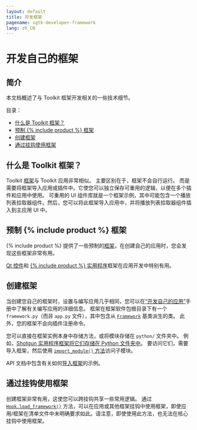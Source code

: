 ```yaml
---
layout: default
title: 开发框架
pagename: sgtk-developer-framework
lang: zh_CN
---
```


# 开发自己的框架

## 简介
本文档概述了与 Toolkit 框架开发相关的一些技术细节。

目录：
- [什么是 Toolkit 框架？](#what-is-a-toolkit-framework)
- [预制 {% include product %} 框架](#pre-made-shotgun-frameworks)
- [创建框架](#creating-a-framework)
- [通过挂钩使用框架](#using-frameworks-from-hooks)

## 什么是 Toolkit 框架？

Toolkit [框架](https://developer.shotgridsoftware.com/tk-core/platform.html?highlight=hide_tk_title_bar#frameworks)与 Toolkit 应用非常相似。
主要区别在于，框架不会自行运行。
而是需要将框架导入应用或插件中。它使您可以独立保存可重用的逻辑，以便在多个插件和应用中使用。
可重用的 UI 组件库就是一个框架示例，其中可能包含一个播放列表拾取器组件。然后，您可以将此框架导入应用中，并将播放列表拾取器组件插入到主应用 UI 中。

## 预制 {% include product %} 框架

{% include product %} 提供了一些预制的[框架](https://support.shotgunsoftware.com/hc/zh-cn/articles/219039798#frameworks)，在创建自己的应用时，您会发现这些框架非常有用。

[Qt 控件](https://developer.shotgridsoftware.com/tk-framework-qtwidgets/)和 [{% include product %} 实用程序](https://developer.shotgridsoftware.com/tk-framework-shotgunutils/)框架在应用开发中特别有用。

## 创建框架

当创建您自己的框架时，设置与编写应用几乎相同，您可以在[“开发自己的应用”](sgtk-developer-app.md)手册中了解有关编写应用的详细信息。
框架在框架软件包根目录下有一个 `framework.py`（而非 `app.py` 文件），其中包含从 [`Framework`](https://developer.shotgridsoftware.com/tk-core/platform.html?highlight=hide_tk_title_bar#framework) 基类派生的类。
此外，您的框架不会向插件注册命令。

您可以直接在框架实例本身中存储方法，或将模块存储在 `python/` 文件夹中。
例如，[Shotgun 实用程序框架将它们存储在 Python 文件夹中](https://github.com/shotgunsoftware/tk-framework-shotgunutils/tree/v5.6.2/python)。
要访问它们，需要导入框架，然后使用 [`import_module()` 方法](https://developer.shotgridsoftware.com/tk-core/platform.html#sgtk.platform.Framework.import_module)访问子模块。

API 文档中包含有关如何[导入框架](https://developer.shotgridsoftware.com/tk-core/platform.html?highlight=hide_tk_title_bar#frameworks)的示例。

## 通过挂钩使用框架
创建框架非常有用，这使您可以跨挂钩共享一些常用逻辑。
通过 [`Hook.load_framework()`](https://developer.shotgridsoftware.com/tk-core/core.html#sgtk.Hook.load_framework) 方法，可以在应用或其他框架挂钩中使用框架，即使应用/框架在清单文件中未明确要求如此。请注意，即使使用此方法，也无法在核心挂钩中使用框架。
